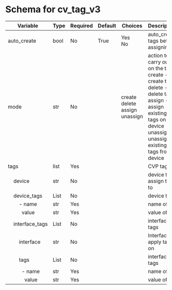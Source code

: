 # Schema for cv_tag_v3

| Variable | Type | Required | Default | Choices | Description |
| -------- | ---- | -------- | ------- | ------------------ | ----------- |
| auto_create | bool | No | True | Yes<br> No | auto_create tags before assigning |
| mode | str | No |  | create<br>delete<br>assign<br>unassign | action to carry out on the tags. <br>create - create tags<br>delete - delete tags<br>assign - assign existing tags on device<br>unassign - unassign existing tags from device |
| tags | list | Yes |  |  | CVP tags |
| &nbsp;&nbsp;&nbsp;&nbsp;device | str | No |  |  | device to assign tags to |
| &nbsp;&nbsp;&nbsp;&nbsp;device_tags | List | No |  |  | device tags |
| &nbsp;&nbsp;&nbsp;&nbsp;&nbsp;&nbsp;&nbsp;&nbsp;- name | str | Yes |  |  | name of tag |
| &nbsp;&nbsp;&nbsp;&nbsp;&nbsp;&nbsp;&nbsp;&nbsp;&nbsp;&nbsp;value |  str | Yes |  |  | value of tag |
| &nbsp;&nbsp;&nbsp;&nbsp;interface_tags | List | No |  |  | interface tags |
| &nbsp;&nbsp;&nbsp;&nbsp;&nbsp;&nbsp;&nbsp;&nbsp;interface | str | No |  |  | Interface to apply tags on |
| &nbsp;&nbsp;&nbsp;&nbsp;&nbsp;&nbsp;&nbsp;&nbsp;tags | List | No |  |  | interface tags |
| &nbsp;&nbsp;&nbsp;&nbsp;&nbsp;&nbsp;&nbsp;&nbsp;&nbsp;&nbsp;- name | str | Yes |  |  | name of tag |
| &nbsp;&nbsp;&nbsp;&nbsp;&nbsp;&nbsp;&nbsp;&nbsp;&nbsp;&nbsp;&nbsp;&nbsp;value |  str | Yes |  |  | value of tag |

